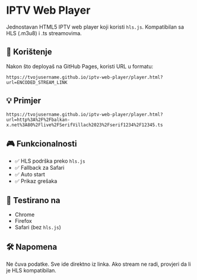 # IPTV Web Player

Jednostavan HTML5 IPTV web player koji koristi `hls.js`. Kompatibilan sa HLS (.m3u8) i .ts streamovima.

## 🔗 Korištenje

Nakon što deployaš na GitHub Pages, koristi URL u formatu:

```
https://tvojusername.github.io/iptv-web-player/player.html?url=ENCODED_STREAM_LINK
```

## 💡 Primjer

```
https://tvojusername.github.io/iptv-web-player/player.html?url=http%3A%2F%2Fbalkan-x.net%3A80%2Flive%2FSerifVillach2023%2Fserif1234%2F12345.ts
```

## 🎮 Funkcionalnosti

- ✅ HLS podrška preko `hls.js`
- ✅ Fallback za Safari
- ✅ Auto start
- ✅ Prikaz grešaka

## 🧪 Testirano na

- Chrome
- Firefox
- Safari (bez `hls.js`)

## 🛠️ Napomena

Ne čuva podatke. Sve ide direktno iz linka. Ako stream ne radi, provjeri da li je HLS kompatibilan.
